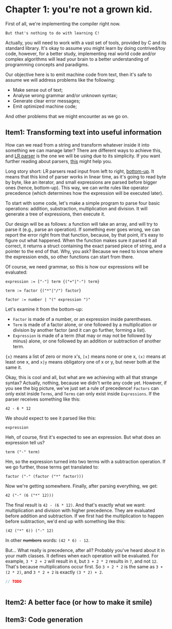 
# Chapter 1: you're not a grown kid.

First of all, we're implementing the compiler right now.

    But that's nothing to do with learning C!

Actually, you will need to work with a vast set of tools, provided by C and its
standard library. It's okay to assume you might learn by doing contrived/toy code, however,
for a better study, implementing real world code and/or complex algorithms will lead
your brain to a better understanding of programming concepts and paradigms.

Our objective here is to emit machine code from text, then it's safe to assume
we will address problems like the following:

 + Make sense out of text;
 + Analyse wrong grammar and/or unknown syntax;
 + Generate clear error messages;
 + Emit optimized machine code;

And other problems that we might encounter as we go on.

## Item1: Transforming text into useful information

How can we read from a string and transform whatever inside it into
something we can manage later? There are different ways to achieve
this, and [LR parser](https://en.wikipedia.org/wiki/LR_parser) is
the one we will be using due to its simplicity. If you want further reading about parsers,
[this](https://en.wikipedia.org/wiki/Category:Parsing_algorithms) might help you.

Long story short: LR parsers read input from left
to right, [bottom-up](https://en.wikipedia.org/wiki/Bottom-up_parsing). It means
that this kind of parser works in linear time, as it's going to read byte by byte, like
an iterator, and small expressions are parsed before bigger ones (hence, bottom-up). This way,
we can write rules like operator precedence (which determines how the expression will be
executed later).

To start with some code, let's make a simple program to parse four basic operations:
addition, substraction, multiplication and division. It will generate a tree of expressions,
then execute it.

Our design will be as follows: a function will take an array, and will try to parse it (e.g.,
parse an operation). If something ever goes wrong, we can report the error right from that
function, because, by that point, it's easy to figure out what happened. When the function
makes sure it parsed it all correct, it returns a struct containing the exact parsed piece
of string, and a pointer to the end of that. Why, you ask? Because we need to know
where the expression ends, so other functions can start from there.

Of course, we need grammar, so this is how our expressions will be evaluated:

    expression := ["-"] term {("+"|"-") term}
    
    term := factor {("*"|"/") factor}
    
    factor := number | "(" expression ")"

Let's examine it from the bottom-up:

 + `Factor` is made of a number, or an expression inside parentheses.
 + `Term` is made of a factor alone, or one followed by a
multiplication or division by another factor (and it can go further, forming a list).
 + `Expression` is made of a term (that may or may not be followed by minus) alone, or one
followed by an addition or subtraction of another term.

`{x}` means a list of zero or more x's, `[x]` means none or one x,
`(x)` means at least one x, and `x|y` means obligatory one of x or y,
but never both at the same it.

Okay, this is cool and all, but what are we achieving with all that strange syntax?
Actually, nothing, because we didn't write any code yet. However, if
you see the big picture, we've just set a rule of precedence! `Factors`
can only exist inside `Terms`, and `Terms` can only exist inside `Expressions`.
If the parser receives something like this:

    42 - 6 * 12

We should expect to see it parsed like this:

    expression

Heh, of course, first it's expected to see an expression. But what does an
expression tell us?

    term ("-" term)

Hm, so the expression turned into two terms with a subtraction operation.
If we go further, those terms get translated to:

    factor ("-" (factor ("*" factor)))

Now we're getting somewhere. Finally, after parsing everything, we get:

    42 ("-" (6 ("*" 12)))

The final result is `42 - (6 * 12)`. And that's exactly what we
want: multiplication and division with higher precedence.
They are evaluated before addition and subtraction. If we first had
the multiplication to happen before subtraction, we'd end up with
something like this:

    (42 ("*" 6)) ("-" 12)

In other ~~numbers~~ words: `(42 * 6) - 12`.

But... What really is precedence, after all? Probably you've heard about it
in your math classes. It defines when each operation will be evaluated.
For example, `3 * 2 + 2` will result in `8`, but `3 + 2 * 2` results in `7`, and
not `12`. That's because multiplications occur first. So `3 + 2 * 2` is the same as
`3 + (2 * 2)`, and `3 * 2 + 2` is exactly `(3 * 2) + 2`.

```c
// TODO
    
```

## Item2: A better face (or how to make it smile)

## Item3: Code generation


